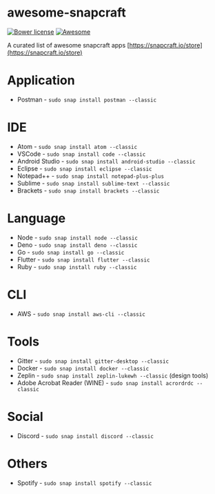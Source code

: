 # awesome-snapcraft

[![Bower license](https://img.shields.io/bower/l/awesome-badges.svg)](http://bower.io/search/?q=awesome-badges)
[![Awesome](https://cdn.rawgit.com/sindresorhus/awesome/d7305f38d29fed78fa85652e3a63e154dd8e8829/media/badge.svg)](https://github.com/sindresorhus/awesome)

A curated list of awesome snapcraft apps [https://snapcraft.io/store](https://snapcraft.io/store)

# Application

- Postman - `sudo snap install postman --classic`

# IDE

- Atom - `sudo snap install atom --classic`
- VSCode - `sudo snap install code --classic`
- Android Studio - `sudo snap install android-studio --classic`
- Eclipse - `sudo snap install eclipse --classic`
- Notepad++ - `sudo snap install notepad-plus-plus`
- Sublime - `sudo snap install sublime-text --classic`
- Brackets - `sudo snap install brackets --classic`

# Language

- Node - `sudo snap install node --classic`
- Deno - `sudo snap install deno --classic`
- Go - `sudo snap install go --classic`
- Flutter - `sudo snap install flutter --classic`
- Ruby - `sudo snap install ruby --classic`

# CLI

- AWS - `sudo snap install aws-cli --classic`

# Tools

- Gitter - `sudo snap install gitter-desktop --classic`
- Docker - `sudo snap install docker --classic`
- Zeplin - `sudo snap install zeplin-lukewh --classic` (design tools)
- Adobe Acrobat Reader (WINE) - `sudo snap install acrordrdc --classic`

# Social

- Discord - `sudo snap install discord --classic`

# Others

- Spotify - `sudo snap install spotify --classic`
